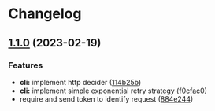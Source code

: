 # Changelog

## [1.1.0](https://github.com/alexx666/clean-arch-todos/compare/todos-cli-v1.0.1...todos-cli-v1.1.0) (2023-02-19)


### Features

* **cli:** implement http decider ([114b25b](https://github.com/alexx666/clean-arch-todos/commit/114b25bf4e29999780e2b2f1918bb1f862ddcb16))
* **cli:** implement simple exponential retry strategy ([f0cfac0](https://github.com/alexx666/clean-arch-todos/commit/f0cfac010d9b11ccb0a49c54a9b0a98f3e5925e4))
* require and send token to identify request ([884e244](https://github.com/alexx666/clean-arch-todos/commit/884e244800896a1652c0ee62a9cb87b9ed4afc94))
